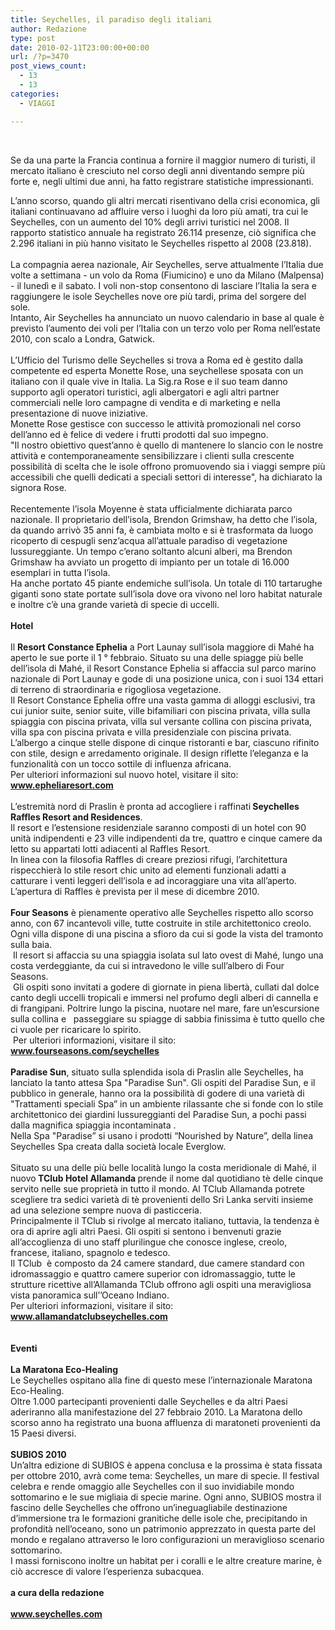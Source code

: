 ```yaml
---
title: Seychelles, il paradiso degli italiani
author: Redazione
type: post
date: 2010-02-11T23:00:00+00:00
url: /?p=3470
post_views_count:
  - 13
  - 13
categories:
  - VIAGGI

---
```

&nbsp;

Se da una parte la Francia continua a fornire il maggior numero di turisti, il mercato italiano &egrave; cresciuto nel corso degli anni diventando sempre pi&ugrave; forte e, negli ultimi due anni, ha fatto registrare statistiche impressionanti.&nbsp;

<div>
  L&#8217;anno scorso, quando gli altri mercati risentivano della crisi economica, gli italiani continuavano ad affluire verso i luoghi da loro pi&ugrave; amati, tra cui le Seychelles, con un aumento del 10% degli arrivi turistici nel 2008. Il rapporto statistico annuale ha registrato 26.114 presenze, ci&ograve; significa che 2.296 italiani in pi&ugrave; hanno visitato le Seychelles rispetto al 2008 (23.818).&nbsp;
</div>

<div>
  &nbsp;
</div>

<div>
  La compagnia aerea nazionale, Air Seychelles, serve attualmente l&#8217;Italia due volte a settimana &#45; un volo da Roma (Fiumicino) e uno da Milano (Malpensa) &#45; il luned&igrave; e il sabato. I voli non&#45;stop consentono di lasciare l&#8217;Italia la sera e raggiungere le isole Seychelles nove ore pi&ugrave; tardi, prima del sorgere del sole.&nbsp;
</div>

<div>
  Intanto, Air Seychelles ha annunciato un nuovo calendario in base al quale &egrave; previsto l&rsquo;aumento dei voli per l&#8217;Italia con un terzo volo per Roma nell&rsquo;estate 2010, con scalo a Londra, Gatwick.&nbsp;
</div>

<div>
  &nbsp;
</div>

<div>
  L&#8217;Ufficio del Turismo delle Seychelles si trova a Roma ed &egrave; gestito dalla competente ed esperta Monette Rose, una seychellese sposata con un italiano con il quale vive in Italia. La Sig.ra Rose e il suo team danno supporto agli operatori turistici, agli albergatori e agli altri partner commerciali nelle loro campagne di vendita e di marketing e nella presentazione di nuove iniziative.
</div>

<div>
  Monette Rose gestisce con successo le attivit&agrave; promozionali nel corso dell&#8217;anno ed &egrave; felice di vedere i frutti prodotti dal suo impegno.&nbsp;
</div>

<div>
  "Il nostro obiettivo quest&#8217;anno &egrave; quello di mantenere lo slancio con le nostre attivit&agrave; e contemporaneamente sensibilizzare i clienti sulla crescente possibilit&agrave; di scelta che le isole offrono promuovendo sia i viaggi sempre pi&ugrave; accessibili che quelli dedicati a speciali settori di interesse", ha dichiarato la signora Rose.&nbsp;
</div>

<div>
  &nbsp;
</div>

<div>
  Recentemente l&rsquo;isola Moyenne &egrave; stata ufficialmente dichiarata parco nazionale.&nbsp;Il proprietario dell&#8217;isola, Brendon Grimshaw, ha detto che l&#8217;isola, da quando arriv&ograve; 35 anni fa, &egrave; cambiata molto e si &egrave; trasformata da luogo ricoperto di cespugli senz&#8217;acqua all&rsquo;attuale paradiso di vegetazione lussureggiante. Un tempo c&#8217;erano soltanto alcuni alberi, ma Brendon Grimshaw ha avviato un progetto di impianto per un totale di 16.000 esemplari in tutta l&#8217;isola.&nbsp;
</div>

<div>
  Ha anche portato 45 piante endemiche sull&rsquo;isola. Un totale di 110 tartarughe giganti sono state portate sull&#8217;isola dove ora vivono nel loro habitat naturale e inoltre c&rsquo;&egrave; una grande variet&agrave; di specie di uccelli.&nbsp;
</div>

<div>
  &nbsp;
</div>

<div>
  <strong>Hotel</strong>
</div>

<div>
  &nbsp;
</div>

<div>
  Il <strong>Resort Constance Ephelia</strong> a Port Launay sull&rsquo;isola maggiore di Mah&eacute; ha aperto le sue porte il 1 &deg; febbraio. Situato su una delle spiagge pi&ugrave; belle dell&#8217;isola di Mah&eacute;, il Resort Constance Ephelia si affaccia sul parco marino nazionale di Port Launay e gode di una posizione unica, con i suoi 134 ettari di terreno di straordinaria e rigogliosa vegetazione.&nbsp;
</div>

<div>
  Il Resort Constance Ephelia offre una vasta gamma di alloggi esclusivi, tra cui junior suite, senior suite, ville bifamiliari con piscina privata, villa sulla spiaggia con piscina privata, villa sul versante collina con piscina privata, villa spa con piscina privata e villa presidenziale con piscina privata.&nbsp;
</div>

<div>
  L&#8217;albergo a cinque stelle dispone di cinque ristoranti e bar, ciascuno rifinito con stile, design e arredamento originale. Il design riflette l&#8217;eleganza e la funzionalit&agrave; con un tocco sottile di influenza africana.&nbsp;
</div>

<div>
  Per ulteriori informazioni sul nuovo hotel, visitare il sito: <a href="https://www.epheliaresort.com"><strong>www.epheliaresort.com</strong></a> &nbsp;
</div>

<div>
  &nbsp;
</div>

<div>
  L&rsquo;estremit&agrave; nord di Praslin &egrave; pronta ad accogliere i raffinati<strong> Seychelles Raffles Resort and Residences</strong>.&nbsp;
</div>

<div>
  Il resort e l&rsquo;estensione residenziale saranno composti di un hotel con 90 unit&agrave; indipendenti e 23 ville indipendenti da tre, quattro e cinque camere da letto su appartati lotti adiacenti al Raffles Resort.&nbsp;
</div>

<div>
  In linea con la filosofia Raffles di creare preziosi rifugi, l&#8217;architettura rispecchier&agrave; lo stile resort chic unito ad elementi funzionali adatti a catturare i venti leggeri dell&rsquo;isola e ad incoraggiare una vita all&rsquo;aperto.&nbsp;
</div>

<div>
  L&rsquo;apertura di Raffles &egrave; prevista per il mese di dicembre 2010.&nbsp;
</div>

<div>
  &nbsp;
</div>

<div>
  <strong>Four Seasons</strong> &egrave; pienamente operativo alle Seychelles rispetto allo scorso anno, con 67 incantevoli ville, tutte costruite in stile architettonico creolo. Ogni villa dispone di una piscina a sfioro da cui si gode la vista del tramonto sulla baia.&nbsp;
</div>

<div>
  &nbsp;Il resort si affaccia su una spiaggia isolata sul lato ovest di Mah&eacute;, lungo una costa verdeggiante, da cui si intravedono le ville sull&rsquo;albero di Four Seasons.&nbsp;
</div>

<div>
  &nbsp;Gli ospiti sono invitati a godere di giornate in piena libert&agrave;, cullati dal dolce canto degli uccelli tropicali e immersi nel profumo degli alberi di cannella e di frangipani. Poltrire lungo la piscina, nuotare nel mare, fare un&#8217;escursione sulla collina e &nbsp; passeggiare su spiagge di sabbia finissima &egrave; tutto quello che ci vuole per ricaricare lo spirito.&nbsp;
</div>

<div>
  &nbsp;Per ulteriori informazioni, visitare il sito: <a href="https://www.fourseasons.com/seychelles"><strong>www.fourseasons.com/seychelles</strong></a>&nbsp;
</div>

<div>
  &nbsp;
</div>

<div>
  <strong>Paradise Sun</strong>, situato sulla splendida isola di Praslin alle Seychelles, ha lanciato la tanto attesa Spa "Paradise Sun". Gli ospiti del Paradise Sun, e il pubblico in generale, hanno ora la possibilit&agrave; di godere di una variet&agrave; di "Trattamenti speciali Spa&rdquo; in un ambiente rilassante che si fonde con lo stile architettonico dei giardini lussureggianti del Paradise Sun, a pochi passi dalla magnifica spiaggia incontaminata .&nbsp;
</div>

<div>
  Nella Spa "Paradise&rdquo; si usano i prodotti &ldquo;Nourished by Nature&rdquo;, della linea Seychelles Spa creata dalla societ&agrave; locale Everglow.&nbsp;
</div>

<div>
  &nbsp;
</div>

<div>
  Situato su una delle pi&ugrave; belle localit&agrave; lungo la costa meridionale di Mah&eacute;, il nuovo<strong> TClub Hotel Allamanda </strong>prende il nome dal quotidiano t&egrave; delle cinque servito nelle sue propriet&agrave; in tutto il mondo. Al TClub Allamanda potrete scegliere tra sedici variet&agrave; di t&egrave; provenienti dello Sri Lanka serviti insieme ad una selezione sempre nuova di pasticceria.&nbsp;
</div>

<div>
  Principalmente il TClub si rivolge al mercato italiano, tuttavia, la tendenza &egrave; ora di aprire agli altri Paesi. Gli ospiti si sentono i benvenuti grazie all&rsquo;accoglienza di uno staff plurilingue che conosce inglese, creolo, francese, italiano, spagnolo e tedesco.&nbsp;
</div>

<div>
  Il TClub &nbsp;&egrave; composto da 24 camere standard, due camere standard con idromassaggio e quattro camere superior con idromassaggio, tutte le strutture ricettive all&rsquo;Allamanda TClub offrono agli ospiti una meravigliosa vista panoramica sull&rsquo;&#8217;Oceano Indiano.&nbsp;
</div>

<div>
  Per ulteriori informazioni, visitare il sito: <a href="https://www.allamandatclubseychelles.com"><strong>www.allamandatclubseychelles.com</strong></a>&nbsp;
</div>

<div>
  &nbsp;
</div>

<div>
  &nbsp;
</div>

<div>
  <strong>Eventi</strong>
</div>

<div>
  <strong><br /> </strong>
</div>

<div>
  <strong>La Maratona Eco&#45;Healing &nbsp;</strong>
</div>

<div>
  Le Seychelles ospitano alla fine di questo mese l&#8217;internazionale Maratona Eco&#45;Healing.&nbsp;
</div>

<div>
  Oltre 1.000 partecipanti provenienti dalle Seychelles e da altri Paesi aderiranno alla manifestazione del 27 febbraio 2010. La Maratona dello scorso anno ha registrato una buona affluenza di maratoneti provenienti da 15 Paesi diversi.&nbsp;
</div>

<div>
  &nbsp;
</div>

<div>
  <strong>SUBIOS 2010&nbsp;</strong>
</div>

<div>
  Un&#8217;altra edizione di SUBIOS &egrave; appena conclusa e la prossima &egrave; stata fissata per ottobre 2010, avr&agrave; come tema: Seychelles, un mare di specie.&nbsp;Il festival celebra e rende omaggio alle Seychelles con il suo invidiabile mondo sottomarino e le sue migliaia di specie marine. Ogni anno, SUBIOS mostra il fascino delle Seychelles che offrono un&rsquo;ineguagliabile destinazione d&#8217;immersione tra le formazioni granitiche delle isole che, precipitando in profondit&agrave; nell&#8217;oceano, sono un patrimonio apprezzato in questa parte del mondo e regalano attraverso le loro configurazioni un meraviglioso scenario sottomarino.&nbsp;
</div>

<div>
  I massi forniscono inoltre un habitat per i coralli e le altre creature marine, &egrave; ci&ograve; accresce di valore l&rsquo;esperienza subacquea.
</div>

<div>
  &nbsp;
</div>

<div>
  <strong>a cura della redazione</strong>
</div>

<div>
  &nbsp;
</div>

<div>
  <a href="https://www.seychelles.com"><strong>www.seychelles.com</strong></a>
</div>